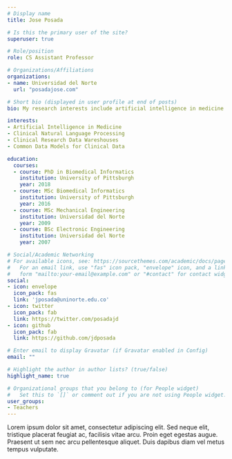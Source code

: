 ```yaml
---
# Display name
title: Jose Posada

# Is this the primary user of the site?
superuser: true

# Role/position
role: CS Assistant Professor

# Organizations/Affiliations
organizations:
- name: Universidad del Norte
  url: "posadajose.com"

# Short bio (displayed in user profile at end of posts)
bio: My research interests include artificial intelligence in medicine and clinical natural langiage processing

interests:
- Artificial Intelligence in Medicine
- Clinical Natural Language Processing
- Clinical Research Data Wareshouses
- Common Data Models for Clinical Data

education:
  courses:
  - course: PhD in Biomedical Informatics
    institution: University of Pittsburgh
    year: 2018
  - course: MSc Biomedical Informatics
    institution: University of Pittsburgh
    year: 2016
  - course: MSc Mechanical Engineering
    institution: Universidad del Norte
    year: 2009
  - course: BSc Electronic Engineering
    institution: Universidad del Norte
    year: 2007

# Social/Academic Networking
# For available icons, see: https://sourcethemes.com/academic/docs/page-builder/#icons
#   For an email link, use "fas" icon pack, "envelope" icon, and a link in the
#   form "mailto:your-email@example.com" or "#contact" for contact widget.
social:
- icon: envelope
  icon_pack: fas
  link: 'jposada@uninorte.edu.co'
- icon: twitter
  icon_pack: fab
  link: https://twitter.com/posadajd
- icon: github
  icon_pack: fab
  link: https://github.com/jdposada

# Enter email to display Gravatar (if Gravatar enabled in Config)
email: ""

# Highlight the author in author lists? (true/false)
highlight_name: true

# Organizational groups that you belong to (for People widget)
#   Set this to `[]` or comment out if you are not using People widget.
user_groups:
- Teachers
---
```


Lorem ipsum dolor sit amet, consectetur adipiscing elit. Sed neque elit, tristique placerat feugiat ac, facilisis vitae arcu. Proin eget egestas augue. Praesent ut sem nec arcu pellentesque aliquet. Duis dapibus diam vel metus tempus vulputate.
